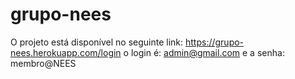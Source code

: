 # grupo-nees

O projeto está disponível no seguinte link: https://grupo-nees.herokuapp.com/login
o login é: admin@gmail.com e a senha: membro@NEES
